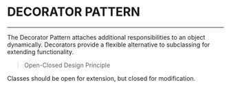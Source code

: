 
# DECORATOR PATTERN
----
 The Decorator Pattern attaches additional responsibilities to an object dynamically. Decorators provide a flexible alternative to subclassing for extending functionality.

> Open-Closed Design Principle

Classes should be open for extension, but closed for modification.



